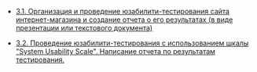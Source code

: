 * <a href="https://yadi.sk/i/y7efE3fDMH3t6Q">3.1. Организация и проведение юзабилити-тестирования сайта интернет-магазина и создание отчета о его результатах (в виде презентации или текстового документа)</a>

* <a href="https://yadi.sk/i/y7efE3fDMH3t6Q">3.2. Проведение юзабилити-тестирования с использованием шкалы "System Usability Scale". Написание отчета по результатам тестирования. </a>
